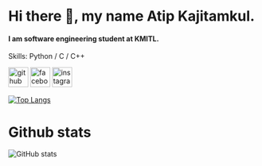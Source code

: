 # Hi there 👋, my name Atip Kajitamkul.
#### I am software engineering student at KMITL.

Skills: Python / C / C++



[<img src='https://cdn.jsdelivr.net/npm/simple-icons@3.0.1/icons/github.svg' alt='github' height='40'>](https://github.com/Audio431)  [<img src='https://cdn.jsdelivr.net/npm/simple-icons@3.0.1/icons/facebook.svg' alt='facebook' height='40'>](https://www.facebook.com/4tipAu)  [<img src='https://cdn.jsdelivr.net/npm/simple-icons@3.0.1/icons/instagram.svg' alt='instagram' height='40'>](https://www.instagram.com/auateeep/)  

[![Top Langs](https://github-readme-stats.vercel.app/api/top-langs/?username=Audio431)](https://github.com/anuraghazra/github-readme-stats)

# Github stats
![GitHub stats](https://github-readme-stats.vercel.app/api?username=Audio431&show_icons=true)  







